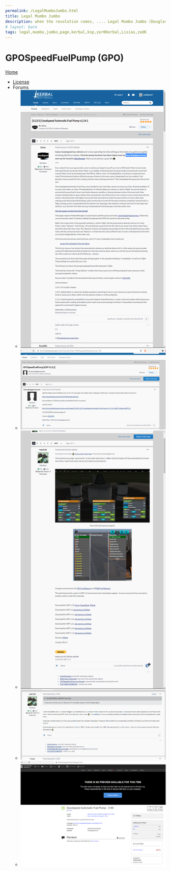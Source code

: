 ```yaml
---
permalink: /LegalMumboJumbo.html
title: Legal Mumbo Jumbo
description: when the revolution comes, .... Legal Mumbo Jumbo (Douglas Adams)
# layout: bare
tags: legal,mumbo,jumbo,page,kerbal,ksp,zer0Kerbal,Lisias,zedK
---
```


<!--
LegalMumboJumbo.md v1.0.4.2
GPOSpeedFuelPump (GPO)
created: 01 Feb 2022
updated: 12 Apr 2022
-->

<script src="https://kit.fontawesome.com/0ea5493613.js" crossorigin="anonymous"></script>
<i class="fa fa-gear fa-spin fa-2x" style="color: firebrick"></i>

# GPOSpeedFuelPump (GPO)

[Home](./index.html)

* [License](./LegalMumboJumbo/License.md)
* Forums
  * ![Forum](./LegalMumboJumbo/FORUM-01.png)
  * ![Forum](./LegalMumboJumbo/FORUM-02.png)
  * ![Forum](./LegalMumboJumbo/FORUM-03.png)
  * ![Forum](./LegalMumboJumbo/FORUM-04.png)
  * ![Forum](./LegalMumboJumbo/FORUM-05.png)

<!-- this file CC BY-ND 3.0 Unported by zer0Kerbal -->
